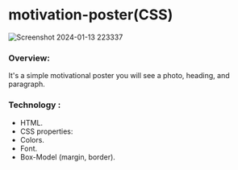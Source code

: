 # motivation-poster(CSS)
![Screenshot 2024-01-13 223337](https://github.com/shahedsaadi/motivation-poster-css-/assets/108287237/66eb5ee0-8d50-4a6e-8289-2b749d67bac5)

### Overview:
It's a simple motivational poster you will see a photo, heading, and paragraph.
### Technology :
- HTML.
- CSS properties:
- Colors.
- Font.
- Box-Model (margin, border).

